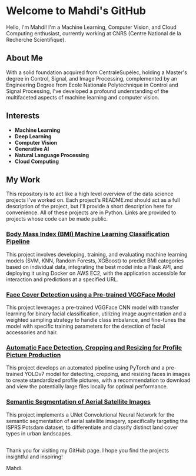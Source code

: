 # Welcome to Mahdi's GitHub

Hello, I'm Mahdi! I'm a Machine Learning, Computer Vision, and Cloud Computing enthusiast, currently working at CNRS (Centre National de la Recherche Scientifique).

## About Me

With a solid foundation acquired from CentraleSupélec, holding a Master's degree in Control, Signal, and Image Processing, complemented by an Engineering Degree from Ecole Nationale Polytechnique in Control and Signal Processing, I've developed a profound understanding of the multifaceted aspects of machine learning and computer vision.

## Interests

- **Machine Learning**
- **Deep Learning**
- **Computer Vision**
- **Generative AI**
- **Natural Language Processing**
- **Cloud Computing**

## My Work

This repository is to act like a high level overview of the data science projects I've worked on. Each project's README.md should act as a full description of the project, but I'll provide a short description here for convenience. All of these projects are in Python. Links are provided to projects whose code can be made public.

### [Body Mass Index (BMI) Machine Learning Classification Pipeline](https://github.com/Mehdilat/Project-BodyMassIndex-ClassificationPipeline)

This project involves developing, training, and evaluating machine learning models (SVM, KNN, Random Forests, XGBoost) to predict BMI categories based on individual data, integrating the best model into a Flask API, and deploying it using Docker on AWS EC2, with the application accessible for interaction and predictions at a specified URL.

### [Face Cover Detection using a Pre-trained VGGFace Model](https://github.com/Mehdilat/Project-FaceCover-Detection)

This project leverages a pre-trained VGGFace CNN model with transfer learning for binary facial classification, utilizing image augmentation and a weighted sampling strategy to handle class imbalance, and fine-tunes the model with specific training parameters for the detection of facial accessories and hair.

### [Automatic Face Detection, Cropping and Resizing for Profile Picture Production](https://github.com/Mehdilat/Project-ProfilePicture-AutomaticFaceDetection)

This project develops an automated pipeline using PyTorch and a pre-trained YOLOv7 model for detecting, cropping, and resizing faces in images to create standardized profile pictures, with a recommendation to download and view the potentially large files locally for optimal performance.

### [Semantic Segmentation of Aerial Satellite Images](https://github.com/Mehdilat/Project-SatelliteImages-SemanticSegmentation)

This project implements a UNet Convolutional Neural Network for the semantic segmentation of aerial satellite imagery, specifically targeting the ISPRS Potsdam dataset, to differentiate and classify distinct land cover types in urban landscapes.

##

Thank you for visiting my GitHub page. I hope you find the projects insightful and inspiring!

Mahdi.
